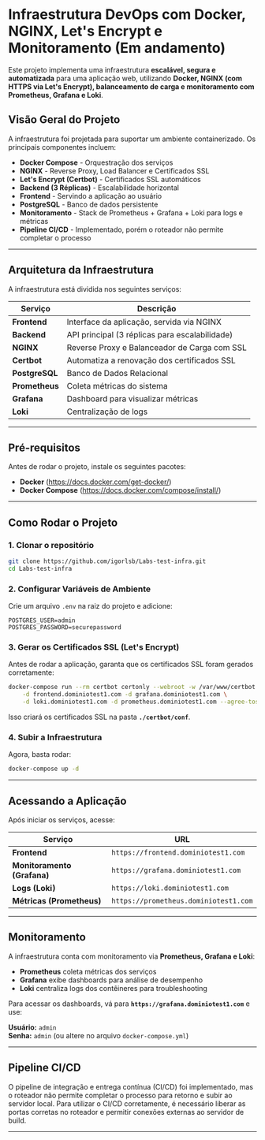 # Infraestrutura DevOps com Docker, NGINX, Let's Encrypt e Monitoramento (Em andamento)

Este projeto implementa uma infraestrutura **escalável, segura e automatizada** para uma aplicação web, utilizando **Docker, NGINX (com HTTPS via Let's Encrypt), balanceamento de carga e monitoramento com Prometheus, Grafana e Loki**.

## Visão Geral do Projeto
A infraestrutura foi projetada para suportar um ambiente containerizado. Os principais componentes incluem:

- **Docker Compose** - Orquestração dos serviços  
- **NGINX** - Reverse Proxy, Load Balancer e Certificados SSL  
- **Let's Encrypt (Certbot)** - Certificados SSL automáticos  
- **Backend (3 Réplicas)** - Escalabilidade horizontal  
- **Frontend** - Servindo a aplicação ao usuário  
- **PostgreSQL** - Banco de dados persistente  
- **Monitoramento** - Stack de Prometheus + Grafana + Loki para logs e métricas  
- **Pipeline CI/CD** - Implementado, porém o roteador não permite completar o processo  

---

## Arquitetura da Infraestrutura
A infraestrutura está dividida nos seguintes serviços:

| Serviço        | Descrição |
|---------------|-----------|
| **Frontend**  | Interface da aplicação, servida via NGINX |
| **Backend**   | API principal (3 réplicas para escalabilidade) |
| **NGINX**     | Reverse Proxy e Balanceador de Carga com SSL |
| **Certbot**   | Automatiza a renovação dos certificados SSL |
| **PostgreSQL**| Banco de Dados Relacional |
| **Prometheus**| Coleta métricas do sistema |
| **Grafana**   | Dashboard para visualizar métricas |
| **Loki**      | Centralização de logs |

---

## Pré-requisitos
Antes de rodar o projeto, instale os seguintes pacotes:

- **Docker** (https://docs.docker.com/get-docker/)
- **Docker Compose** (https://docs.docker.com/compose/install/)

---

## Como Rodar o Projeto
### 1. Clonar o repositório
```bash
git clone https://github.com/igorlsb/Labs-test-infra.git
cd Labs-test-infra
```

### 2. Configurar Variáveis de Ambiente
Crie um arquivo `.env` na raiz do projeto e adicione:

```env
POSTGRES_USER=admin
POSTGRES_PASSWORD=securepassword
```

### 3. Gerar os Certificados SSL (Let's Encrypt)
Antes de rodar a aplicação, garanta que os certificados SSL foram gerados corretamente:

```bash
docker-compose run --rm certbot certonly --webroot -w /var/www/certbot --email seu-email@dominio.com \
    -d frontend.dominiotest1.com -d grafana.dominiotest1.com \
    -d loki.dominiotest1.com -d prometheus.dominiotest1.com --agree-tos --no-eff-email --force-renewal
```

Isso criará os certificados SSL na pasta **`./certbot/conf`**.

### 4. Subir a Infraestrutura
Agora, basta rodar:

```bash
docker-compose up -d
```

---

## Acessando a Aplicação
Após iniciar os serviços, acesse:

| Serviço        | URL |
|---------------|-----------|
| **Frontend**  | `https://frontend.dominiotest1.com` |
| **Monitoramento (Grafana)** | `https://grafana.dominiotest1.com` |
| **Logs (Loki)** | `https://loki.dominiotest1.com` |
| **Métricas (Prometheus)** | `https://prometheus.dominiotest1.com` |


---

## Monitoramento
A infraestrutura conta com monitoramento via **Prometheus, Grafana e Loki**:

- **Prometheus** coleta métricas dos serviços
- **Grafana** exibe dashboards para análise de desempenho
- **Loki** centraliza logs dos contêineres para troubleshooting

Para acessar os dashboards, vá para **`https://grafana.dominiotest1.com`** e use:

**Usuário:** `admin`  
**Senha:** `admin` (ou altere no arquivo `docker-compose.yml`)

---

## Pipeline CI/CD
O pipeline de integração e entrega contínua (CI/CD) foi implementado, mas o roteador não permite completar o processo para retorno e subir ao servidor local. Para utilizar o CI/CD corretamente, é necessário liberar as portas corretas no roteador e permitir conexões externas ao servidor de build.

---
